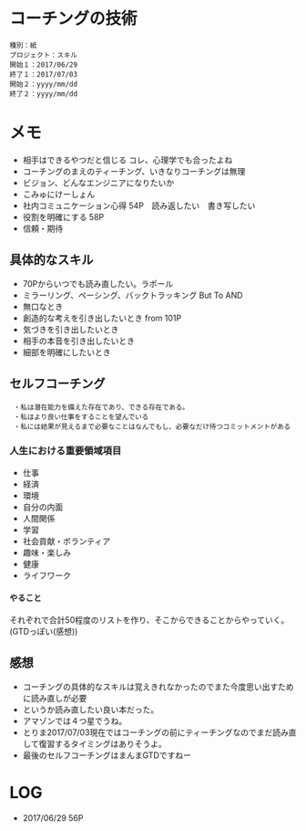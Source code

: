 # コーチングの技術

    種別：紙
    プロジェクト：スキル
    開始１：2017/06/29
    終了１：2017/07/03
    開始２：yyyy/mm/dd
    終了２：yyyy/mm/dd

# メモ
- 相手はできるやつだと信じる コレ、心理学でも合ったよね
- コーチングのまえのティーチング、いきなりコーチングは無理
- ビジョン、どんなエンジニアになりたいか
- こみゅにけーしょん
- 社内コミュニケーション心得 54P　読み返したい　書き写したい
- 役割を明確にする 58P
- 信頼・期待

## 具体的なスキル
- 70Pからいつでも読み直したい。ラポール
- ミラーリング、ペーシング、バックトラッキング But To AND
- 無口なとき
- 創造的な考えを引き出したいとき from 101P
- 気づきを引き出したいとき
- 相手の本音を引き出したいとき
- 細部を明確にしたいとき

## セルフコーチング

     ・私は潜在能力を備えた存在であり、できる存在である。
     ・私はより良い仕事をすることを望んでいる
     ・私には結果が見えるまで必要なことはなんでもし、必要なだけ待つコミットメントがある

### 人生における重要領域項目
- 仕事
- 経済
- 環境
- 自分の内面
- 人間関係
- 学習
- 社会貢献・ボランティア
- 趣味・楽しみ
- 健康
- ライフワーク

#### やること
それぞれで合計50程度のリストを作り、そこからできることからやっていく。
(GTDっぽい(感想))

## 感想
- コーチングの具体的なスキルは覚えきれなかったのでまた今度思い出すために読み直しが必要
- というか読み直したい良い本だった。
- アマゾンでは４つ星でうね。
- とりま2017/07/03現在ではコーチングの前にティーチングなのでまだ読み直して復習するタイミングはありそうよ。
- 最後のセルフコーチングはまんまGTDですねー

# LOG
- 2017/06/29 56P
